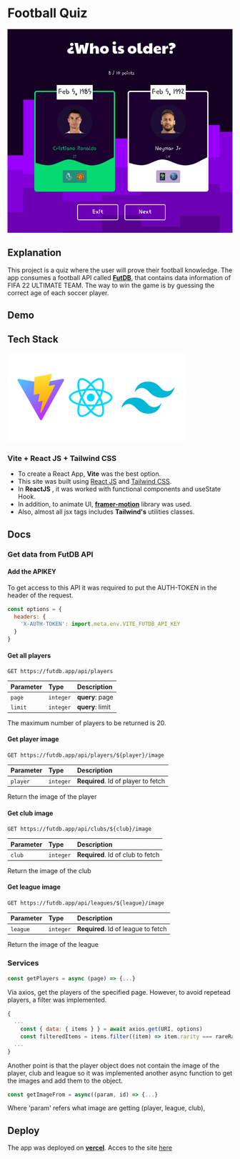 # Football Quiz

![Captura](./src/assets/football-quiz.png)

## Explanation

This project is a quiz where the user will prove their football knowledge. The app consumes a football API called **[FutDB](https://futdb.app/)**, that contains data information of FIFA 22 ULTIMATE TEAM. The way to win the game is by guessing the correct age of each soccer player.

## Demo

## Tech Stack

![Stack](./src/assets/stack.png)

### Vite + React JS + Tailwind CSS

- To create a React App, **Vite** was the best option.
- This site was built using [React JS](https://reactjs.org/) and [Tailwind CSS](https://tailwindcss.com/).
- In **ReactJS** , it was worked with functional components and useState Hook.
- In addition, to animate UI, **[framer-motion](https://www.framer.com/motion/)** library was used.
- Also, almost all jsx tags includes **Tailwind's** utilities classes.

## Docs

### Get data from FutDB API

#### Add the APIKEY

To get access to this API it was required to put the AUTH-TOKEN in the header of the request.

```javascript
const options = {
  headers: {
    'X-AUTH-TOKEN': import.meta.env.VITE_FUTDB_API_KEY
  }
}
```

#### Get all players

```http
GET https://futdb.app/api/players
```

| Parameter | Type      | Description      |
| :-------- | :-------- | :--------------- |
| `page`    | `integer` | **query**: page  |
| `limit`   | `integer` | **query**: limit |

The maximum number of players to be returned is 20.

#### Get player image

```http
GET https://futdb.app/api/players/${player}/image
```

| Parameter | Type      | Description                         |
| :-------- | :-------- | :---------------------------------- |
| `player`  | `integer` | **Required**. Id of player to fetch |

Return the image of the player

#### Get club image

```http
GET https://futdb.app/api/clubs/${club}/image
```

| Parameter | Type      | Description                       |
| :-------- | :-------- | :-------------------------------- |
| `club`    | `integer` | **Required**. Id of club to fetch |

Return the image of the club

#### Get league image

```http
GET https://futdb.app/api/leagues/${league}/image
```

| Parameter | Type      | Description                         |
| :-------- | :-------- | :---------------------------------- |
| `league`  | `integer` | **Required**. Id of league to fetch |

Return the image of the league

### Services

```javascript
const getPlayers = async (page) => {...}
```

Via axios, get the players of the specified page.
However, to avoid repetead players, a filter was implemented.

```javascript
{
  ...
    const { data: { items } } = await axios.get(URI, options)
    const filteredItems = items.filter((item) => item.rarity === rareRarity)
  ...
}
```

Another point is that the player object does not contain the image of the player, club and league so it was implemented another async function to get the images and add them to the object.

```javascript
const getImageFrom = async((param, id) => {...}
```

Where 'param' refers what image are getting (player, league, club),

## Deploy

The app was deployed on **[vercel](https://vercel.com/docs)**. Acces to the site [here](https://footbal-quiz.vercel.app)

